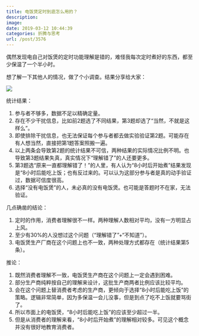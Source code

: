 ```yaml
---
title: 电饭煲定时到底怎么用的？
description: 
image: 
date: 2019-03-12 10:44:39
categories: 折腾与思考
url: /post/3576
---
```


偶然发现电自己对饭煲的定时功能理解是错的，难怪我每次定时煮好的东西，都至少保温了一个半小时。

想了解一下其他人的情况，做了个小调查。结果分享给大家：

![](https://storageapi.fleek.co/0a3a8890-e65e-47ce-93d7-0442b9209d38-bucket/blog/posts/2019-03/2019-03-12%2010.14.16.jpg)

统计结果：

1. 参与者不够多，数据不足以精确定量。
2. 存在不少干扰信息，比如前2题选了不同结果，第3题却选了“当然，不就是这样么”。
3. 即使排除干扰信息，也无法保证每个参与者都去做实验验证第2题。可能存在有人想当然，直接把第1题答案照搬一遍。
4. 以上两条会导致第2题的统计结果不可信，两种结果的实际情况比例不明。也导致第3题结果失真，真实情况下“理解错了”的人还要更多。
5. 第3题选“原来一直都理解错了！”的人里，有人认为“8小时后开始煮”结果发现是“8小时后能吃上饭；也有反过来的。可以认为这部分参与者是真的动手验证过，数据可信度很高。
6. 选择“没有电饭煲”的人，未必真的没有电饭煲。也可能是答题时不在家，无法验证。

几点确凿的结论：

1. 定时的作用，消费者理解很不一样。两种理解人数相对平均，没有一方明显占上风。
2. 至少有30%的人没想过这个问题（“理解错了”+“不知道”）。
3. 电饭煲生产厂商在这个问题上也不一致，两种处理方式都存在（统计结果第5条）。

推论：

1. 既然消费者理解不一致，电饭煲生产商在这个问题上一定会遇到困难。
2. 部分生产商纯粹按自己的理解来设计，这批生产商两者比例应该比较平均。
3. 会在这个问题上替消费者考虑的生产商，更倾向于选择“8小时后能吃上饭”的策略。逻辑非常简单，因为多保温一会儿没事，但是到点了吃不上饭就要骂街了。
4. 所以市面上的电饭煲，“8小时后能吃上饭”的应该至少超过一半。
5. 但是从消费者的理解来看，“8小时后开始煮”的理解相对较多。可见这个概念并没有很好地教育消费者。